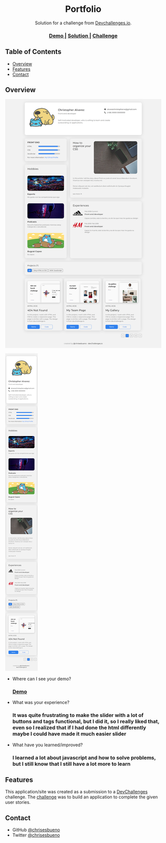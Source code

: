 <!-- Please update value in the {}  -->

<h1 align="center">Portfolio</h1>

<div align="center">
   Solution for a challenge from  <a href="http://devchallenges.io" target="_blank">Devchallenges.io</a>.
</div>

<div align="center">
  <h3>
    <a href="https://chrisesbueno.github.io/portfolio-challenge/">
      Demo
    </a>
    <span> | </span>
    <a href="https://devchallenges.io/solutions/IekwsoVl6SPQtKgFfsFF">
      Solution
    </a>
    <span> | </span>
    <a href="https://devchallenges.io/challenges/5ZnOYsSXM24JWnCsNFlt">
      Challenge
    </a>
  </h3>
</div>

<!-- TABLE OF CONTENTS -->

## Table of Contents

- [Overview](#overview)
- [Features](#features)
- [Contact](#contact)

<!-- OVERVIEW -->

## Overview

![screenshot](https://raw.githubusercontent.com/Chrisesbueno/portfolio-challenge/main/DesktopVersion.png)

![screenshot](https://raw.githubusercontent.com/Chrisesbueno/portfolio-challenge/main/MobileVersion.png)

- Where can I see your demo?
  <h3>
    <a href="https://chrisesbueno.github.io/portfolio-challenge/">
      Demo
    </a>
  </h3>  
- What was your experience?
  <h3>It was quite frustrating to make the slider with a lot of buttons and tags functional, but I did it, so I really liked that, even so I realized that if I had done the html differently maybe I could have made it much easier slider</h3>
- What have you learned/improved?
  <h3>I learned a lot about javascript and how to solve problems, but I still know that I still have a lot more to learn
</h3>

## Features

<!-- List the features of your application or follow the template. Don't share the figma file here :) -->

This application/site was created as a submission to a [DevChallenges](https://devchallenges.io/challenges) challenge. The [challenge](https://devchallenges.io/challenges/5ZnOYsSXM24JWnCsNFlt) was to build an application to complete the given user stories.

## Contact

- GitHub [@chrisesbueno](https://github.com/chrisesbueno)
- Twitter [@chrisesbueno](https://twitter.com/chrisesbueno)
